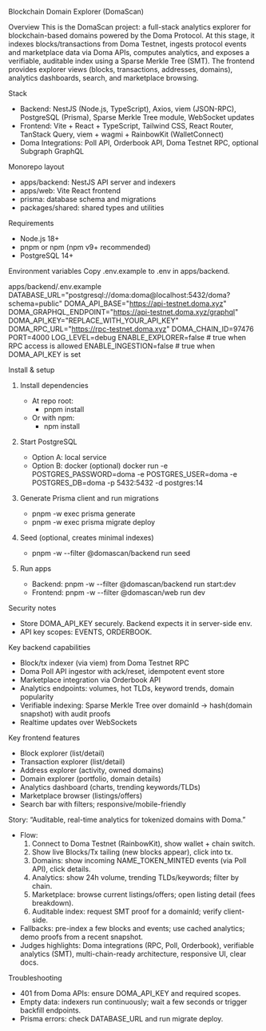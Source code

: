 Blockchain Domain Explorer (DomaScan)

Overview
This is the DomaScan project: a full-stack analytics explorer for blockchain-based domains powered by the Doma Protocol. At this stage, it indexes blocks/transactions from Doma Testnet, ingests protocol events and marketplace data via Doma APIs, computes analytics, and exposes a verifiable, auditable index using a Sparse Merkle Tree (SMT). The frontend provides explorer views (blocks, transactions, addresses, domains), analytics dashboards, search, and marketplace browsing.

Stack
- Backend: NestJS (Node.js, TypeScript), Axios, viem (JSON-RPC), PostgreSQL (Prisma), Sparse Merkle Tree module, WebSocket updates
- Frontend: Vite + React + TypeScript, Tailwind CSS, React Router, TanStack Query, viem + wagmi + RainbowKit (WalletConnect)
- Doma Integrations: Poll API, Orderbook API, Doma Testnet RPC, optional Subgraph GraphQL

Monorepo layout
- apps/backend: NestJS API server and indexers
- apps/web: Vite React frontend
- prisma: database schema and migrations
- packages/shared: shared types and utilities

Requirements
- Node.js 18+
- pnpm or npm (npm v9+ recommended)
- PostgreSQL 14+

Environment variables
Copy .env.example to .env in apps/backend.

apps/backend/.env.example
DATABASE_URL="postgresql://doma:doma@localhost:5432/doma?schema=public"
DOMA_API_BASE="https://api-testnet.doma.xyz"
DOMA_GRAPHQL_ENDPOINT="https://api-testnet.doma.xyz/graphql"
DOMA_API_KEY="REPLACE_WITH_YOUR_API_KEY"
DOMA_RPC_URL="https://rpc-testnet.doma.xyz"
DOMA_CHAIN_ID=97476
PORT=4000
LOG_LEVEL=debug
ENABLE_EXPLORER=false   # true when RPC access is allowed
ENABLE_INGESTION=false  # true when DOMA_API_KEY is set

Install & setup
1) Install dependencies
   - At repo root:
     - pnpm install
   - Or with npm:
     - npm install

2) Start PostgreSQL
   - Option A: local service
   - Option B: docker (optional)
     docker run -e POSTGRES_PASSWORD=doma -e POSTGRES_USER=doma -e POSTGRES_DB=doma -p 5432:5432 -d postgres:14

3) Generate Prisma client and run migrations
   - pnpm -w exec prisma generate
   - pnpm -w exec prisma migrate deploy

4) Seed (optional, creates minimal indexes)
   - pnpm -w --filter @domascan/backend run seed

5) Run apps
   - Backend: pnpm -w --filter @domascan/backend run start:dev
   - Frontend: pnpm -w --filter @domascan/web run dev

Security notes
- Store DOMA_API_KEY securely. Backend expects it in server-side env.
- API key scopes: EVENTS, ORDERBOOK.

Key backend capabilities
- Block/tx indexer (via viem) from Doma Testnet RPC
- Doma Poll API ingestor with ack/reset, idempotent event store
- Marketplace integration via Orderbook API
- Analytics endpoints: volumes, hot TLDs, keyword trends, domain popularity
- Verifiable indexing: Sparse Merkle Tree over domainId -> hash(domain snapshot) with audit proofs
- Realtime updates over WebSockets

Key frontend features
- Block explorer (list/detail)
- Transaction explorer (list/detail)
- Address explorer (activity, owned domains)
- Domain explorer (portfolio, domain details)
- Analytics dashboard (charts, trending keywords/TLDs)
- Marketplace browser (listings/offers)
- Search bar with filters; responsive/mobile-friendly

Story: “Auditable, real-time analytics for tokenized domains with Doma.”
- Flow:
  1) Connect to Doma Testnet (RainbowKit), show wallet + chain switch.
  2) Show live Blocks/Tx tailing (new blocks appear), click into tx.
  3) Domains: show incoming NAME_TOKEN_MINTED events (via Poll API), click details.
  4) Analytics: show 24h volume, trending TLDs/keywords; filter by chain.
  5) Marketplace: browse current listings/offers; open listing detail (fees breakdown).
  6) Auditable index: request SMT proof for a domainId; verify client-side.
- Fallbacks: pre-index a few blocks and events; use cached analytics; demo proofs from a recent snapshot.
- Judges highlights: Doma integrations (RPC, Poll, Orderbook), verifiable analytics (SMT), multi-chain-ready architecture, responsive UI, clear docs.

Troubleshooting
- 401 from Doma APIs: ensure DOMA_API_KEY and required scopes.
- Empty data: indexers run continuously; wait a few seconds or trigger backfill endpoints.
- Prisma errors: check DATABASE_URL and run migrate deploy.
